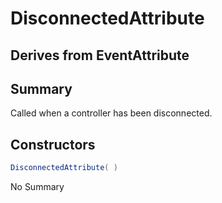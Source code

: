 # DisconnectedAttribute

## Derives from EventAttribute

## Summary

Called when a controller has been disconnected.
## Constructors

```c#
DisconnectedAttribute( ) 
```
No Summary
